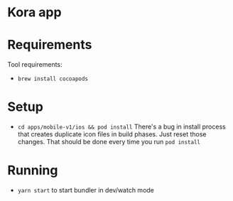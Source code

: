 # Kora app

Requirements
============

Tool requirements:

- `brew install cocoapods`

Setup
=====

- `cd apps/mobile-v1/ios && pod install`
    There's a bug in install process that creates duplicate icon files in build phases.
    Just reset those changes. That should be done every time you run `pod install`

Running
=======

- `yarn start` to start bundler in dev/watch mode
